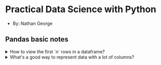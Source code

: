 # Practical Data Science with Python

- By: Nathan George


## Pandas basic notes

<details><summary>How to view the first `n` rows in a dataframe?</summary>

- `.head(n)`
</details>

<details><summary>What's a good way to represent data with a lot of columns?</summary>

- switch columns with rows, using transpose
- ex: `sql_df.head().T`
</details>